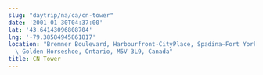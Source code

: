```yaml
---
slug: "daytrip/na/ca/cn-tower"
date: '2001-01-30T04:37:00'
lat: '43.64143096808704'
lng: '-79.38584945861817'
location: "Bremner Boulevard, Harbourfront-CityPlace, Spadina—Fort York, Toronto,\
  \ Golden Horseshoe, Ontario, M5V 3L9, Canada"
title: CN Tower
---
```



